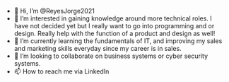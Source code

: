 - 👋 Hi, I’m @ReyesJorge2021
- 👀 I’m interested in gaining knowledge around more technical roles. I have not decided yet but I really want to go into programming and or design. Really help with the function of a product and design as well!
- 🌱 I’m currently learning the fundamentals of IT, and improving my sales and marketing skills everyday since my career is in sales. 
- 💞️ I’m looking to collaborate on business systems or cyber security systems.
- 📫 How to reach me via LinkedIn

<!---
ReyesJorge2021/ReyesJorge2021 is a ✨ special ✨ repository because its `README.md` (this file) appears on your GitHub profile.
You can click the Preview link to take a look at your changes.
--->
